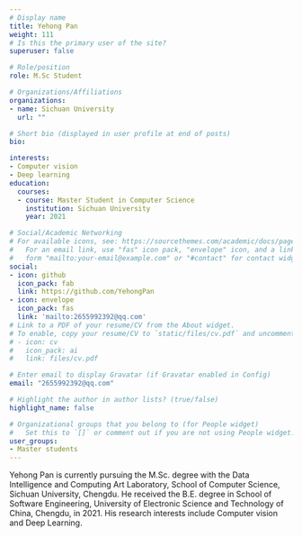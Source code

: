 ```yaml
---
# Display name
title: Yehong Pan
weight: 111
# Is this the primary user of the site?
superuser: false

# Role/position
role: M.Sc Student

# Organizations/Affiliations
organizations:
- name: Sichuan University
  url: ""

# Short bio (displayed in user profile at end of posts)
bio: 

interests:
- Computer vision
- Deep learning
education:
  courses:
  - course: Master Student in Computer Science
    institution: Sichuan University
    year: 2021

# Social/Academic Networking
# For available icons, see: https://sourcethemes.com/academic/docs/page-builder/#icons
#   For an email link, use "fas" icon pack, "envelope" icon, and a link in the
#   form "mailto:your-email@example.com" or "#contact" for contact widget.
social:
- icon: github
  icon_pack: fab
  link: https://github.com/YehongPan
- icon: envelope
  icon_pack: fas
  link: 'mailto:2655992392@qq.com' 
# Link to a PDF of your resume/CV from the About widget.
# To enable, copy your resume/CV to `static/files/cv.pdf` and uncomment the lines below.
# - icon: cv
#   icon_pack: ai
#   link: files/cv.pdf

# Enter email to display Gravatar (if Gravatar enabled in Config)
email: "2655992392@qq.com"

# Highlight the author in author lists? (true/false)
highlight_name: false

# Organizational groups that you belong to (for People widget)
#   Set this to `[]` or comment out if you are not using People widget.
user_groups:
- Master students
---
```


Yehong Pan is currently pursuing the M.Sc. degree with the Data Intelligence and Computing Art Laboratory, School of Computer Science, Sichuan University, Chengdu. He received the B.E. degree in School of Software Engineering, University of Electronic Science and Technology of China, Chengdu, in 2021. His research interests include Computer vision and Deep Learning.
